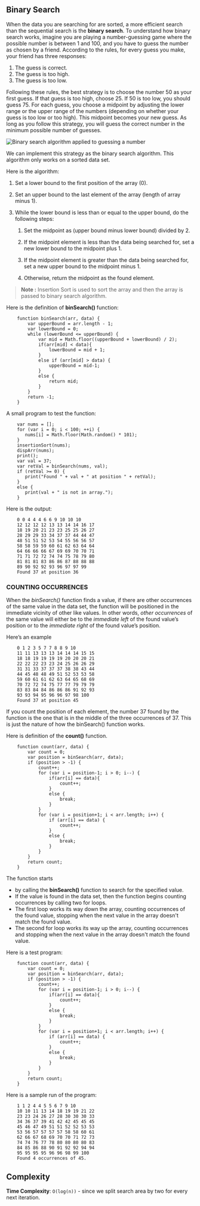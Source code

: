 ## Binary Search

When the data you are searching for are sorted, a more efficient search than the sequential search is the **binary search**. To understand how binary search works, imagine you are playing a number-guessing game where the possible number is between 1 and 100, and you have to guess the number as chosen by a friend. According to the rules, for every guess you make, your friend has three responses:

1. The guess is correct.
2. The guess is too high.
3. The guess is too low.

Following these rules, the best strategy is to choose the number 50 as your first guess. If that guess is too high, choose 25. If 50 is too low, you should guess 75. For each guess, you choose a midpoint by adjusting the lower range or the upper range of the numbers (depending on whether your guess is too low or too high). This midpoint becomes your new guess. As long as you follow this strategy, you will guess the correct number in the minimum possible number of guesses.

![Binary search algorithm applied to guessing a number](../img/binarysearch.png)

We can implement this strategy as the binary search algorithm. This algorithm only works on a sorted data set.

Here is the algorithm:
1. Set a lower bound to the first position of the array (0).

2. Set an upper bound to the last element of the array (length of array minus 1).

3. While the lower bound is less than or equal to the upper bound, do the following steps:

    1. Set the midpoint as (upper bound minus lower bound) divided by 2.

    2. If the midpoint element is less than the data being searched for, set a new lower bound to the midpoint plus 1.

    3. If the midpoint element is greater than the data being searched for, set a new upper bound to the midpoint minus 1.

    4. Otherwise, return the midpoint as the found element.

> **Note :** Insertion Sort is used to sort the array and then the array is passed to binary search algorithm.

Here is the definition of **binSearch()** function:
```
    function binSearch(arr, data) {
        var upperBound = arr.length - 1;
        var lowerBound = 0;
        while (lowerBound <= upperBound) {
            var mid = Math.floor((upperBound + lowerBound) / 2);
            if(arr[mid] < data){
                lowerBound = mid + 1;
            }
            else if (arr[mid] > data) {
                upperBound = mid-1;
            }
            else {
                return mid;
            }
        }
        return -1;
    }
```

A small program to test the function:
```
    var nums = [];
    for (var i = 0; i < 100; ++i) {
       nums[i] = Math.floor(Math.random() * 101);
    }
    insertionSort(nums);
    dispArr(nums);
    print();
    var val = 37;
    var retVal = binSearch(nums, val);
    if (retVal >= 0) {
       print("Found " + val + " at position " + retVal);
    }
    else {
       print(val + " is not in array.");
    }
```
Here is the output:
```
    0 0 4 4 4 6 6 9 10 10 10
    12 12 12 12 13 13 14 14 16 17
    18 19 20 21 23 23 25 25 26 27
    28 29 29 33 34 37 37 44 44 47
    48 51 51 52 53 54 55 56 56 57
    58 58 59 59 60 61 62 63 64 64
    64 66 66 66 67 69 69 70 70 71
    71 71 72 72 74 74 75 78 79 80
    81 81 81 83 86 86 87 88 88 88
    89 90 92 92 93 96 97 97 99
    Found 37 at position 36
```

### COUNTING OCCURRENCES

When the *binSearch()* function finds a value, if there are other occurrences of the same value in the data set, the function will be positioned in the immediate vicinity of other like values. In other words, *other occurrences* of the same value will either be to the *immediate left* of the found value’s position or to the *immediate right* of the found value’s position.

Here’s an example
```
    0 1 2 3 5 7 7 8 8 9 10
    11 11 13 13 13 14 14 14 15 15
    18 18 19 19 19 19 20 20 20 21
    22 22 22 23 23 24 25 26 26 29
    31 31 33 37 37 37 38 38 43 44
    44 45 48 48 49 51 52 53 53 58
    59 60 61 61 62 63 64 65 68 69
    70 72 72 74 75 77 77 79 79 79
    83 83 84 84 86 86 86 91 92 93
    93 93 94 95 96 96 97 98 100
    Found 37 at position 45
```

If you count the position of each element, the number 37 found by the function is the one that is in the middle of the three occurrences of 37. This is just the nature of how the binSearch() function works.

Here is definition of the **count()** function.
```
    function count(arr, data) {
        var count = 0;
        var position = binSearch(arr, data);
        if (position > -1) {
            count++;
            for (var i = position-1; i > 0; i--) {
                if(arr[i] == data){
                    count++;
                }
                else {
                    break;
                }
            }
            for (var i = position+1; i < arr.length; i++) {
                if (arr[i] == data) {
                    count++;
                }
                else {
                    break;
                }
            }
        }
        return count;
    }
```
The function starts
* by calling the **binSearch()** function to search for the specified value.
* If the value is found in the data set, then the function begins counting occurrences by calling two for loops.
* The first loop works its way down the array, counting occurrences of the found value, stopping when the next value in the array doesn't match the found value.
* The second for loop works its way up the array, counting occurrences and stopping when the next value in the array doesn't match the found value.

Here is a test program:
```
    function count(arr, data) {
        var count = 0;
        var position = binSearch(arr, data);
        if (position > -1) {
            count++;
            for (var i = position-1; i > 0; i--) {
                if(arr[i] == data){
                    count++;
                }
                else {
                    break;
                }
            }
            for (var i = position+1; i < arr.length; i++) {
                if (arr[i] == data) {
                    count++;
                }
                else {
                    break;
                }
            }
        }
        return count;
    }
```

Here is a sample run of the program:
```
    1 1 2 4 4 5 5 6 7 9 10
    10 10 11 13 14 18 19 19 21 22
    23 23 24 26 27 28 30 30 30 33
    34 36 37 39 41 42 42 45 45 45
    45 46 47 49 51 51 52 52 53 53
    53 56 57 57 57 57 58 58 60 61
    62 66 67 68 69 70 70 71 72 73
    74 74 76 77 78 80 80 80 80 83
    84 85 86 88 90 91 92 92 94 94
    95 95 95 95 96 96 98 99 100
    Found 4 occurrences of 45.
```

## Complexity

**Time Complexity**: `O(log(n))` - since we split search area by two for every
next iteration.
